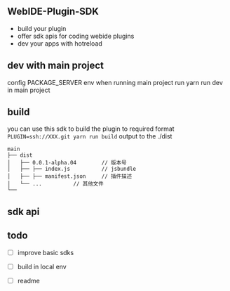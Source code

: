 ## WebIDE-Plugin-SDK
 - build your plugin
 - offer sdk apis for coding webide plugins
 - dev your apps with hotreload
  
## dev with main project
config PACKAGE_SERVER env when running main project
run yarn run dev in main project

## build
you can use this sdk to build the plugin to required format
```PLUGIN=ssh://XXX.git yarn run build```
output to the ./dist
```
main
├── dist
│   ├── 0.0.1-alpha.04        // 版本号
│   ├── ├── index.js          // jsbundle
│   ├── ├── manifest.json     // 插件描述
│   └── ...          // 其他文件
└──
```

## sdk api

## todo
- [ ] improve basic sdks
- [ ] build in local env
- [ ] readme

